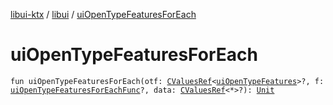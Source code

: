 [libui-ktx](../index.md) / [libui](index.md) / [uiOpenTypeFeaturesForEach](./ui-open-type-features-for-each.md)

# uiOpenTypeFeaturesForEach

`fun uiOpenTypeFeaturesForEach(otf: `[`CValuesRef`](../kotlinx.cinterop/-c-values-ref/index.md)`<`[`uiOpenTypeFeatures`](ui-open-type-features.md)`>?, f: `[`uiOpenTypeFeaturesForEachFunc`](ui-open-type-features-for-each-func.md)`?, data: `[`CValuesRef`](../kotlinx.cinterop/-c-values-ref/index.md)`<*>?): `[`Unit`](https://kotlinlang.org/api/latest/jvm/stdlib/kotlin/-unit/index.html)